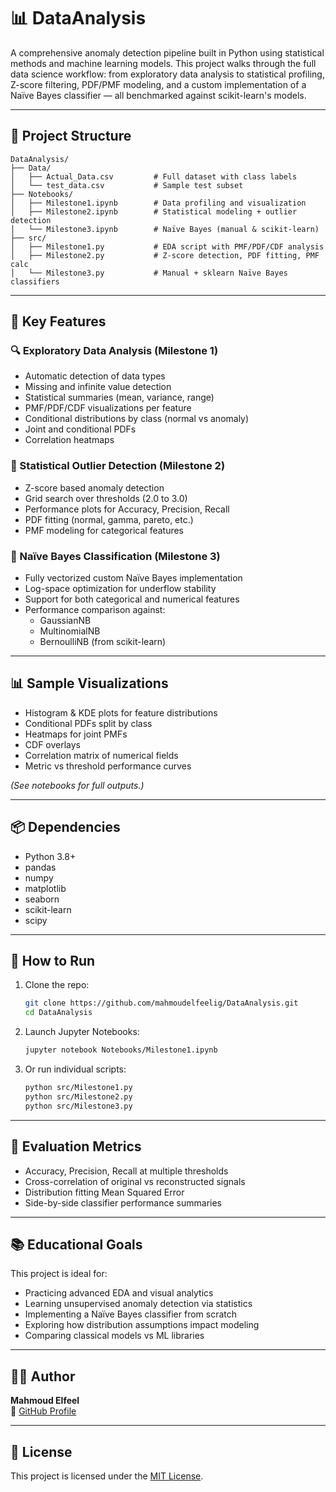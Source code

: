 # 📊 DataAnalysis

A comprehensive anomaly detection pipeline built in Python using statistical methods and machine learning models. This project walks through the full data science workflow: from exploratory data analysis to statistical profiling, Z-score filtering, PDF/PMF modeling, and a custom implementation of a Naïve Bayes classifier — all benchmarked against scikit-learn's models.

---

## 📁 Project Structure

```
DataAnalysis/
├── Data/
│   ├── Actual_Data.csv         # Full dataset with class labels
│   └── test_data.csv           # Sample test subset
├── Notebooks/
│   ├── Milestone1.ipynb        # Data profiling and visualization
│   ├── Milestone2.ipynb        # Statistical modeling + outlier detection
│   └── Milestone3.ipynb        # Naïve Bayes (manual & scikit-learn)
├── src/
│   ├── Milestone1.py           # EDA script with PMF/PDF/CDF analysis
│   ├── Milestone2.py           # Z-score detection, PDF fitting, PMF calc
│   └── Milestone3.py           # Manual + sklearn Naïve Bayes classifiers
```

---

## 🧠 Key Features

### 🔍 Exploratory Data Analysis (Milestone 1)
- Automatic detection of data types
- Missing and infinite value detection
- Statistical summaries (mean, variance, range)
- PMF/PDF/CDF visualizations per feature
- Conditional distributions by class (normal vs anomaly)
- Joint and conditional PDFs
- Correlation heatmaps

### 📏 Statistical Outlier Detection (Milestone 2)
- Z-score based anomaly detection
- Grid search over thresholds (2.0 to 3.0)
- Performance plots for Accuracy, Precision, Recall
- PDF fitting (normal, gamma, pareto, etc.)
- PMF modeling for categorical features

### 🧠 Naïve Bayes Classification (Milestone 3)
- Fully vectorized custom Naïve Bayes implementation
- Log-space optimization for underflow stability
- Support for both categorical and numerical features
- Performance comparison against:
  - GaussianNB
  - MultinomialNB
  - BernoulliNB (from scikit-learn)

---

## 📊 Sample Visualizations

- Histogram & KDE plots for feature distributions  
- Conditional PDFs split by class  
- Heatmaps for joint PMFs  
- CDF overlays  
- Correlation matrix of numerical fields  
- Metric vs threshold performance curves  

*(See notebooks for full outputs.)*

---

## 📦 Dependencies

- Python 3.8+
- pandas
- numpy
- matplotlib
- seaborn
- scikit-learn
- scipy

---

## 🚀 How to Run

1. Clone the repo:

   ```bash
   git clone https://github.com/mahmoudelfeelig/DataAnalysis.git
   cd DataAnalysis
   ```

2. Launch Jupyter Notebooks:

   ```bash
   jupyter notebook Notebooks/Milestone1.ipynb
   ```

3. Or run individual scripts:

   ```bash
   python src/Milestone1.py
   python src/Milestone2.py
   python src/Milestone3.py
   ```

---

## 🧪 Evaluation Metrics

- Accuracy, Precision, Recall at multiple thresholds
- Cross-correlation of original vs reconstructed signals
- Distribution fitting Mean Squared Error
- Side-by-side classifier performance summaries

---

## 📚 Educational Goals

This project is ideal for:

- Practicing advanced EDA and visual analytics
- Learning unsupervised anomaly detection via statistics
- Implementing a Naïve Bayes classifier from scratch
- Exploring how distribution assumptions impact modeling
- Comparing classical models vs ML libraries

---

## 👨‍💻 Author

**Mahmoud Elfeel**  
🔗 [GitHub Profile](https://github.com/mahmoudelfeelig)

---

## 📖 License

This project is licensed under the [MIT License](LICENSE).

